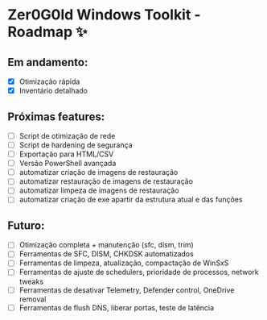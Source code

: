 # Zer0G0ld Windows Toolkit - Roadmap ✨

## Em andamento:
- [x] Otimização rápida
- [x] Inventário detalhado

## Próximas features:
- [ ] Script de otimização de rede
- [ ] Script de hardening de segurança
- [ ] Exportação para HTML/CSV
- [ ] Versão PowerShell avançada
- [ ] automatizar criação de imagens de restauração
- [ ] automatizar restauração de imagens de restauração
- [ ] automatizar limpeza de imagens de restauração
- [ ] automatizar criação de exe apartir da estrutura atual e das funções

## Futuro:
- [ ] Otimização completa + manutenção (sfc, dism, trim)
- [ ] Ferramentas de SFC, DISM, CHKDSK automatizados
- [ ] Ferramentas de limpeza, atualização, compactação de WinSxS
- [ ] Ferramentas de ajuste de schedulers, prioridade de processos, network tweaks
- [ ] Ferramentas de desativar Telemetry, Defender control, OneDrive removal
- [ ] Ferramentas de flush DNS, liberar portas, teste de latência

